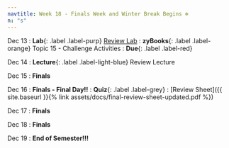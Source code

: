 ```yaml
---
navtitle: Week 18 - Finals Week and Winter Break Begins ❄️
n: "s"
---
```


Dec 13
: **Lab**{: .label .label-purp} [Review Lab](#)
: **zyBooks**{: .label .label-orange} Topic 15 - Challenge Activities
    : **Due**{: .label .label-red}

Dec 14
: **Lecture**{: .label .label-light-blue} Review Lecture


Dec 15
: **Finals**



Dec 16
: **Finals - Final Day!!**
: **Quiz**{: .label .label-grey}
    : [Review Sheet]({{ site.baseurl }}{% link assets/docs/final-review-sheet-updated.pdf %})


Dec 17
: **Finals**


Dec 18
: **Finals**


Dec 19
: **End of Semester!!!**

